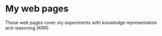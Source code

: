# My web pages

These web pages cover my experiments with knowledge representation and reasoning (KRR).
